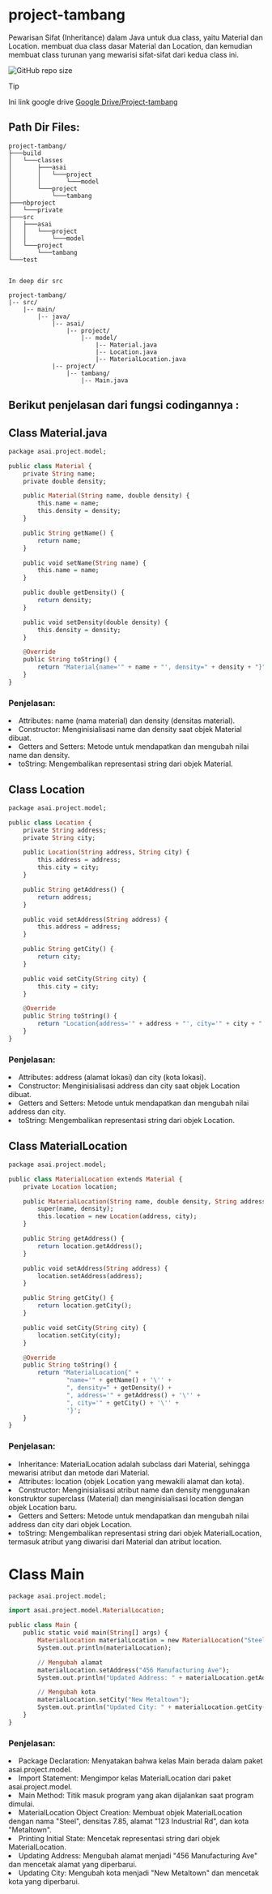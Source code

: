 # project-tambang
Pewarisan Sifat (Inheritance) dalam Java untuk dua class, yaitu Material dan Location. membuat dua class dasar Material dan Location, dan kemudian membuat class turunan yang mewarisi sifat-sifat dari kedua class ini.

![GitHub repo size](https://img.shields.io/github/repo-size/ahmadsyaifuddin-99/project-tambang)

>[!TIP]
>Ini link google drive [Google Drive/Project-tambang](https://drive.google.com/drive/folders/1SCdykxUFIJ-tHOmNKX5tnV7WnQJZwpoq?usp=sharing)
 

## Path Dir Files:

```
project-tambang/
├───build
│   └───classes
│       ├───asai
│       │   └───project
│       │       └───model
│       └───project
│           └───tambang
├───nbproject
│   └───private
├───src
│   ├───asai
│   │   └───project
│   │       └───model
│   └───project
│       └───tambang
└───test


In deep dir src

project-tambang/
|-- src/
    |-- main/
        |-- java/
            |-- asai/
                |-- project/
                    |-- model/
                        |-- Material.java
                        |-- Location.java
                        |-- MaterialLocation.java
            |-- project/
                |-- tambang/
                    |-- Main.java

```

## Berikut penjelasan dari fungsi codingannya :

## Class Material.java
```haskell
package asai.project.model;

public class Material {
    private String name;
    private double density;

    public Material(String name, double density) {
        this.name = name;
        this.density = density;
    }

    public String getName() {
        return name;
    }

    public void setName(String name) {
        this.name = name;
    }

    public double getDensity() {
        return density;
    }

    public void setDensity(double density) {
        this.density = density;
    }

    @Override
    public String toString() {
        return "Material{name='" + name + "', density=" + density + "}";
    }
}
```
### Penjelasan:
<li>Attributes: name (nama material) dan density (densitas material).</li>
<li>Constructor: Menginisialisasi name dan density saat objek Material dibuat.</li>
<li>Getters and Setters: Metode untuk mendapatkan dan mengubah nilai name dan density.
</li>
<li>toString: Mengembalikan representasi string dari objek Material.
</li>

## Class Location

```haskell
package asai.project.model;

public class Location {
    private String address;
    private String city;

    public Location(String address, String city) {
        this.address = address;
        this.city = city;
    }

    public String getAddress() {
        return address;
    }

    public void setAddress(String address) {
        this.address = address;
    }

    public String getCity() {
        return city;
    }

    public void setCity(String city) {
        this.city = city;
    }

    @Override
    public String toString() {
        return "Location{address='" + address + "', city='" + city + "'}";
    }
}
```

### Penjelasan:
<li>
Attributes: address (alamat lokasi) dan city (kota lokasi).</li>
<li>Constructor: Menginisialisasi address dan city saat objek Location dibuat.
</li>
<li>Getters and Setters: Metode untuk mendapatkan dan mengubah nilai address dan city.
</li>
<li>toString: Mengembalikan representasi string dari objek Location.
</li>

## Class MaterialLocation
```haskell
package asai.project.model;

public class MaterialLocation extends Material {
    private Location location;

    public MaterialLocation(String name, double density, String address, String city) {
        super(name, density);
        this.location = new Location(address, city);
    }

    public String getAddress() {
        return location.getAddress();
    }

    public void setAddress(String address) {
        location.setAddress(address);
    }

    public String getCity() {
        return location.getCity();
    }

    public void setCity(String city) {
        location.setCity(city);
    }

    @Override
    public String toString() {
        return "MaterialLocation{" +
                "name='" + getName() + '\'' +
                ", density=" + getDensity() +
                ", address='" + getAddress() + '\'' +
                ", city='" + getCity() + '\'' +
                '}';
    }
}

```

### Penjelasan:
<li>
Inheritance: MaterialLocation adalah subclass dari Material, sehingga mewarisi atribut dan metode dari Material.
</li>
<li>Attributes: location (objek Location yang mewakili alamat dan kota).
</li>
<li>Constructor: Menginisialisasi atribut name dan density menggunakan konstruktor superclass (Material) dan menginisialisasi location dengan objek Location baru.
</li>
<li>Getters and Setters: Metode untuk mendapatkan dan mengubah nilai address dan city dari objek Location.
</li>
<li>toString: Mengembalikan representasi string dari objek MaterialLocation, termasuk atribut yang diwarisi dari Material dan atribut location.
</li>

# Class Main
```haskell
package asai.project.model;

import asai.project.model.MaterialLocation;

public class Main {
    public static void main(String[] args) {
        MaterialLocation materialLocation = new MaterialLocation("Steel", 7.85, "123 Industrial Rd", "Metaltown");
        System.out.println(materialLocation);

        // Mengubah alamat
        materialLocation.setAddress("456 Manufacturing Ave");
        System.out.println("Updated Address: " + materialLocation.getAddress());

        // Mengubah kota
        materialLocation.setCity("New Metaltown");
        System.out.println("Updated City: " + materialLocation.getCity());
    }
}

```

### Penjelasan:
<li>
Package Declaration: Menyatakan bahwa kelas Main berada dalam paket asai.project.model.
</li>
<li>Import Statement: Mengimpor kelas MaterialLocation dari paket asai.project.model.
</li>
<li>Main Method: Titik masuk program yang akan dijalankan saat program dimulai.
</li>
<li>MaterialLocation Object Creation: Membuat objek MaterialLocation dengan nama "Steel", densitas 7.85, alamat "123 Industrial Rd", dan kota "Metaltown".
</li>
<li>Printing Initial State: Mencetak representasi string dari objek MaterialLocation.
</li>
<li>Updating Address: Mengubah alamat menjadi "456 Manufacturing Ave" dan mencetak alamat yang diperbarui.
</li>
<li>Updating City: Mengubah kota menjadi "New Metaltown" dan mencetak kota yang diperbarui.
</li>
